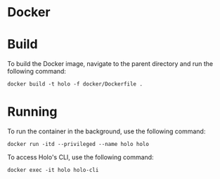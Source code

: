 # Docker

# Build

To build the Docker image, navigate to the parent directory and run the following command:
```
docker build -t holo -f docker/Dockerfile .
```

# Running

To run the container in the background, use the following command:
```
docker run -itd --privileged --name holo holo
```

To access Holo's CLI, use the following command:
```
docker exec -it holo holo-cli
